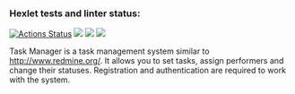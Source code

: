 ### Hexlet tests and linter status:
[![Actions Status](https://github.com/molych/php-project-lvl4/workflows/hexlet-check/badge.svg)](https://github.com/molych/php-project-lvl4/actions)
<a href="https://github.com/molych/php-project-lvl4/actions"><img src="https://github.com/molych/php-project-lvl4/workflows/PHP-CI/badge.svg" /></a>
<a href="https://codeclimate.com/github/molych/php-project-lvl4/maintainability"><img src="https://api.codeclimate.com/v1/badges/d228bbf3f180222fbc1c/maintainability" /></a>
<a href="https://codeclimate.com/github/molych/php-project-lvl4/test_coverage"><img src="https://api.codeclimate.com/v1/badges/d228bbf3f180222fbc1c/test_coverage" /></a>

Task Manager is a task management system similar to http://www.redmine.org/. It allows you to set tasks, assign performers and change their statuses. Registration and authentication are required to work with the system.

